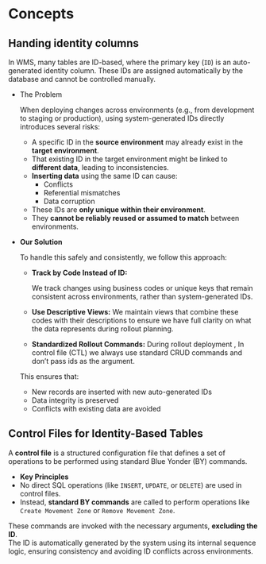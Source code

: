 # Concepts

## Handing identity columns
In WMS, many tables are ID-based, where the primary key (`ID`) is an auto-generated identity column. These IDs are assigned automatically by the database and cannot be controlled manually.

- The Problem

    When deploying changes across environments (e.g., from development to staging or production), using system-generated IDs directly introduces several risks:

    - A specific ID in the **source environment** may already exist in the **target environment**.
    - That existing ID in the target environment might be linked to **different data**, leading to inconsistencies.
    - **Inserting data** using the same ID can cause:
         - Conflicts
        - Referential mismatches
        - Data corruption
    - These IDs are **only unique within their environment**.
    - They **cannot be reliably reused or assumed to match** between environments.

- **Our Solution**

    To handle this safely and consistently, we follow this approach:
    - **Track by Code Instead of ID:**

        We track changes using business codes or unique keys that remain consistent across environments, rather than system-generated IDs.
    - **Use Descriptive Views:**
        We maintain views that combine these codes with their descriptions to ensure we have full clarity on what the data represents during rollout planning.
    - **Standardized Rollout Commands:**
        During rollout deployment , In control file (CTL)  we always use standard CRUD commands and don’t pass ids as the argument.

    This ensures that:

    - New records are inserted with new auto-generated IDs
    - Data integrity is preserved
    - Conflicts with existing data are avoided

## Control Files for Identity-Based Tables
A **control file** is a structured configuration file that defines a set of operations to be performed using standard Blue Yonder (BY) commands.

- **Key Principles**
- No direct SQL operations (like `INSERT`, `UPDATE`, or `DELETE`) are used in control files.
- Instead, **standard BY commands** are called to perform 
operations like `Create Movement Zone` or `Remove Movement Zone`.

These commands are invoked with the necessary arguments, **excluding the ID**.  
The ID is automatically generated by the system using its internal sequence logic, ensuring consistency and avoiding ID conflicts across environments.